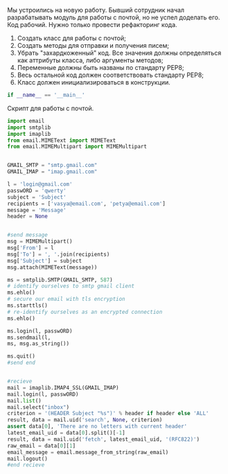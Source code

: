 Мы устроились на новую работу. Бывший сотрудник начал разрабатывать модуль для работы с 
почтой, но не успел доделать его. Код рабочий. Нужно только провести рефакторинг кода.

1. Создать класс для работы с почтой;
2. Создать методы для отправки и получения писем;
3. Убрать "захардкоженный" код. Все значения должны определяться как аттрибуты класса, 
либо аргументы методов;
4. Переменные должны быть названы по стандарту PEP8;
5. Весь остальной код должен соответствовать стандарту PEP8;
6. Класс должен инициализироваться в конструкции.
```python
if __name__ == '__main__'
```


Скрипт для работы с почтой.
```python
import email
import smtplib
import imaplib
from email.MIMEText import MIMEText
from email.MIMEMultipart import MIMEMultipart


GMAIL_SMTP = "smtp.gmail.com"
GMAIL_IMAP = "imap.gmail.com"

l = 'login@gmail.com'
passwORD = 'qwerty'
subject = 'Subject'
recipients = ['vasya@email.com', 'petya@email.com']
message = 'Message'
header = None


#send message
msg = MIMEMultipart()
msg['From'] = l
msg['To'] = ', '.join(recipients)
msg['Subject'] = subject
msg.attach(MIMEText(message))

ms = smtplib.SMTP(GMAIL_SMTP, 587)
# identify ourselves to smtp gmail client
ms.ehlo()
# secure our email with tls encryption
ms.starttls()
# re-identify ourselves as an encrypted connection
ms.ehlo()

ms.login(l, passwORD)
ms.sendmail(l,
ms, msg.as_string())

ms.quit()
#send end


#recieve
mail = imaplib.IMAP4_SSL(GMAIL_IMAP)
mail.login(l, passwORD)
mail.list()
mail.select("inbox")
criterion = '(HEADER Subject "%s")' % header if header else 'ALL'
result, data = mail.uid('search', None, criterion)
assert data[0], 'There are no letters with current header'
latest_email_uid = data[0].split()[-1]
result, data = mail.uid('fetch', latest_email_uid, '(RFC822)')
raw_email = data[0][1]
email_message = email.message_from_string(raw_email)
mail.logout()
#end recieve

```